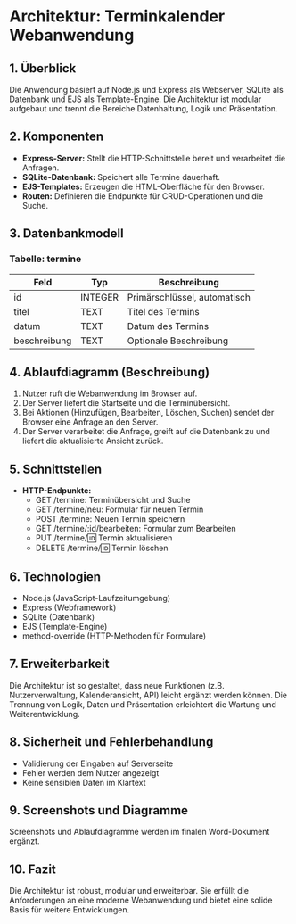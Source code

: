 # Architektur: Terminkalender Webanwendung

## 1. Überblick
Die Anwendung basiert auf Node.js und Express als Webserver, SQLite als Datenbank und EJS als Template-Engine. Die Architektur ist modular aufgebaut und trennt die Bereiche Datenhaltung, Logik und Präsentation.

## 2. Komponenten
- **Express-Server:** Stellt die HTTP-Schnittstelle bereit und verarbeitet die Anfragen.
- **SQLite-Datenbank:** Speichert alle Termine dauerhaft.
- **EJS-Templates:** Erzeugen die HTML-Oberfläche für den Browser.
- **Routen:** Definieren die Endpunkte für CRUD-Operationen und die Suche.

## 3. Datenbankmodell
### Tabelle: termine
| Feld         | Typ      | Beschreibung                |
|--------------|----------|-----------------------------|
| id           | INTEGER  | Primärschlüssel, automatisch|
| titel        | TEXT     | Titel des Termins           |
| datum        | TEXT     | Datum des Termins           |
| beschreibung | TEXT     | Optionale Beschreibung      |

## 4. Ablaufdiagramm (Beschreibung)
1. Nutzer ruft die Webanwendung im Browser auf.
2. Der Server liefert die Startseite und die Terminübersicht.
3. Bei Aktionen (Hinzufügen, Bearbeiten, Löschen, Suchen) sendet der Browser eine Anfrage an den Server.
4. Der Server verarbeitet die Anfrage, greift auf die Datenbank zu und liefert die aktualisierte Ansicht zurück.

## 5. Schnittstellen
- **HTTP-Endpunkte:**
  - GET /termine: Terminübersicht und Suche
  - GET /termine/neu: Formular für neuen Termin
  - POST /termine: Neuen Termin speichern
  - GET /termine/:id/bearbeiten: Formular zum Bearbeiten
  - PUT /termine/:id: Termin aktualisieren
  - DELETE /termine/:id: Termin löschen

## 6. Technologien
- Node.js (JavaScript-Laufzeitumgebung)
- Express (Webframework)
- SQLite (Datenbank)
- EJS (Template-Engine)
- method-override (HTTP-Methoden für Formulare)

## 7. Erweiterbarkeit
Die Architektur ist so gestaltet, dass neue Funktionen (z.B. Nutzerverwaltung, Kalenderansicht, API) leicht ergänzt werden können. Die Trennung von Logik, Daten und Präsentation erleichtert die Wartung und Weiterentwicklung.

## 8. Sicherheit und Fehlerbehandlung
- Validierung der Eingaben auf Serverseite
- Fehler werden dem Nutzer angezeigt
- Keine sensiblen Daten im Klartext

## 9. Screenshots und Diagramme
Screenshots und Ablaufdiagramme werden im finalen Word-Dokument ergänzt.

## 10. Fazit
Die Architektur ist robust, modular und erweiterbar. Sie erfüllt die Anforderungen an eine moderne Webanwendung und bietet eine solide Basis für weitere Entwicklungen.
